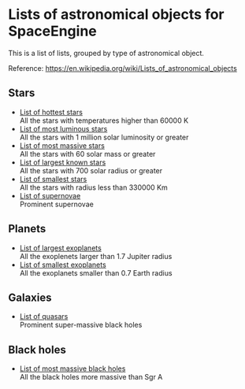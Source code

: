# Lists of astronomical objects for SpaceEngine

This is a list of lists, grouped by type of astronomical object.

Reference: https://en.wikipedia.org/wiki/Lists_of_astronomical_objects

## Stars
 * [List of hottest stars][1]<br>
 All the stars with temperatures higher than 60000 K
 * [List of most luminous stars][2]<br>
 All the stars with 1 million solar luminosity or greater
 * [List of most massive stars][3]<br>
 All the stars with 60 solar mass or greater
 * [List of largest known stars][4]<br>
 All the stars with 700 solar radius or greater
 * [List of smallest stars][5]<br>
 All the stars with radius less than 330000 Km
 * [List of supernovae][6]<br>
 Prominent supernovae
 
## Planets
 * [List of largest exoplanets][7]<br>
 All the exoplenets larger than 1.7 Jupiter radius
 * [List of smallest exoplanets][8]<br>
 All the exoplanets smaller than 0.7 Earth radius
 
## Galaxies
 * [List of quasars][9]<br>
 Prominent super-massive black holes
 
## Black holes
 * [List of most massive black holes][10]<br>
 All the black holes more massive than Sgr A



[1]: https://en.wikipedia.org/wiki/List_of_hottest_stars
[2]: https://en.wikipedia.org/wiki/List_of_most_luminous_stars
[3]: https://en.wikipedia.org/wiki/List_of_most_massive_stars
[4]: https://en.wikipedia.org/wiki/List_of_largest_known_stars
[5]: https://en.wikipedia.org/wiki/List_of_smallest_stars
[6]: https://en.wikipedia.org/wiki/List_of_supernovae
[7]: https://en.wikipedia.org/wiki/List_of_largest_exoplanets
[8]: https://en.wikipedia.org/wiki/List_of_smallest_exoplanets
[9]: https://en.wikipedia.org/wiki/List_of_quasars
[10]: https://en.wikipedia.org/wiki/List_of_most_massive_black_holes